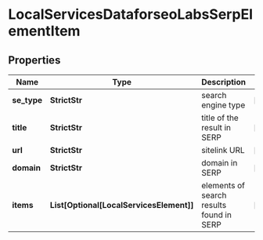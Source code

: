 # LocalServicesDataforseoLabsSerpElementItem


## Properties

| Name | Type | Description | Notes |
|------------ | ------------- | ------------- | -------------|
**se_type** | **StrictStr** | search engine type |[optional]|
**title** | **StrictStr** | title of the result in SERP |[optional]|
**url** | **StrictStr** | sitelink URL |[optional]|
**domain** | **StrictStr** | domain in SERP |[optional]|
**items** | **List[Optional[LocalServicesElement]]** | elements of search results found in SERP |[optional]|